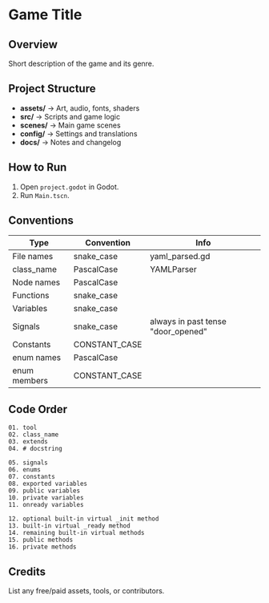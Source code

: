 # Game Title

## Overview

Short description of the game and its genre.

## Project Structure

- **assets/** → Art, audio, fonts, shaders
- **src/** → Scripts and game logic
- **scenes/** → Main game scenes
- **config/** → Settings and translations
- **docs/** → Notes and changelog

## How to Run

1. Open `project.godot` in Godot.
2. Run `Main.tscn`.

## Conventions

| Type | Convention | Info |
| --- | --- | --- |
| File names | snake_case | yaml_parsed.gd |
| class_name | PascalCase | YAMLParser |
| Node names | PascalCase |  |
| Functions | snake_case |  |
| Variables | snake_case |  |
| Signals | snake_case | always in past tense "door_opened" |
| Constants | CONSTANT_CASE |  |
| enum names | PascalCase |  |
| enum members | CONSTANT_CASE |  |

## Code Order

```text
01. tool
02. class_name
03. extends
04. # docstring

05. signals
06. enums
07. constants
08. exported variables
09. public variables
10. private variables
11. onready variables

12. optional built-in virtual _init method
13. built-in virtual _ready method
14. remaining built-in virtual methods
15. public methods
16. private methods
```

## Credits

List any free/paid assets, tools, or contributors.
